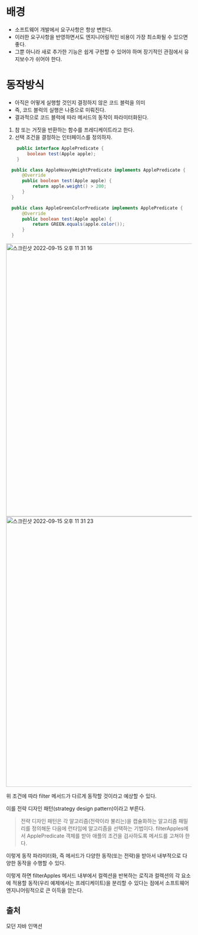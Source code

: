# 배경
- 소프트웨어 개발에서 요구사항은 항상 변한다.
- 이러한 요구사항을 반영하면서도 엔지니어링적인 비용이 가장 최소화될 수 있으면 좋다.
- 그뿐 아니라 새로 추가한 기능은 쉽게 구현할 수 있어야 하며 장기적인 관점에서 유지보수가 쉬어야 한다.

# 동작방식
- 아직은 어떻게 실행할 것인지 결정하지 않은 코드 블럭을 의미
- 즉, 코드 블럭의 실행은 나중으로 미뤄진다.
- 결과적으로 코드 블럭에 따라 메서드의 동작이 파라미터화된다.

1. 참 또는 거짓을 반환하는 함수를 프레디케이트라고 한다.
2. 선택 조건을 결정하는 인터페이스를 정의하자.

```java
    public interface ApplePredicate {
        boolean test(Apple apple);
    }
```

```java
  public class AppleHeavyWeightPredicate implements ApplePredicate {
      @Override
      public boolean test(Apple apple) {
          return apple.weight() > 200;
      }
  }
```

```java
  public class AppleGreenColorPredicate implements ApplePredicate {
      @Override
      public boolean test(Apple apple) {
          return GREEN.equals(apple.color());
      }
  }
```
<img width="741" alt="스크린샷 2022-09-15 오후 11 31 16" src="https://user-images.githubusercontent.com/59434443/190434094-6a3090e3-3a7b-4888-a967-a4bb6ef5563e.png">


<img width="734" alt="스크린샷 2022-09-15 오후 11 31 23" src="https://user-images.githubusercontent.com/59434443/190432841-5890b4df-0126-498b-9c60-93ff34e8df48.png">

위 조건에 따라 filter 메서드가 다르게 동작할 것이라고 예상할 수 있다.

이를 전략 디자인 패턴(strategy design pattern)이라고 부른다.

> 전략 디자인 패턴은 각 알고리즘(전략이라 불리는)을 캡슐화하는 알고리즘 패밀리를 정의해둔 다음에 런타임에 알고리즘을 선택하는 기법이다.
filterApples에서 ApplePredicate 객체를 받아 애플의 조건을 검사하도록 메서드를 고쳐야 한다.


이렇게 동작 파라미터화, 즉 메서드가 다양한 동작(또는 전략)을 받아서 내부적으로 다양한 동작을 수행할 수 있다.   

이렇게 하면 filterApples 메서드 내부에서 컬렉션을 반복하는 로직과 컬렉션의 각 요소에 적용할 동작(우리 예제에서는 프레디케이트)을 분리할 수 있다는 점에서 소프트웨어 엔지니어링적으로 큰 이득을 얻는다.

## 출처
모던 자바 인액션

